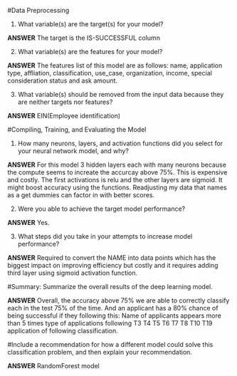 #Data Preprocessing

1. What variable(s) are the target(s) for your model?

**ANSWER** The target is the IS-SUCCESSFUL column

2. What variable(s) are the features for your model?

**ANSWER** The features list of this model are as follows:
name, application type, affliation, classification, use_case, organization, income, special consideration status and ask amount.


3. What variable(s) should be removed from the input data because they are neither targets nor features?

**ANSWER** EIN(Employee identification)


#Compiling, Training, and Evaluating the Model

1. How many neurons, layers, and activation functions did you select for your neural network model, and why?

**ANSWER** For this model 3 hidden layers each with many neurons because the compute seems to increate the accurcay above 75%. This is expensive and costly. The first activations is relu and the other layers are sigmoid. It might boost accuracy using the functions. Readjusting my data that names as a get dummies can factor in with better scores.


2. Were you able to achieve the target model performance?

**ANSWER** Yes.


3. What steps did you take in your attempts to increase model performance?

**ANSWER** Required to convert the NAME into data points which has the biggest impact on improving efficiency but costly and it requires adding third layer using sigmoid activation function.

#Summary: Summarize the overall results of the deep learning model. 

**ANSWER**
Overall, the accuracy above 75% we are able to correctly classify each in the test 75% of the time.
And an applicant has a 80% chance of being successful if they following this:
Name of applicants appears more than 5 times type of applications following T3 T4 T5 T6 T7 T8 T10 T19 application of following classification.

#Include a recommendation for how a different model could solve this classification problem, and then explain your recommendation.

**ANSWER** RandomForest model
